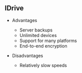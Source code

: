 ## IDrive
- Advantages
  - Server backups
  - Unlimited devices
  - Support for many platforms
  - End-to-end encryption

- Disadvantages
  - Relatively slow speeds
